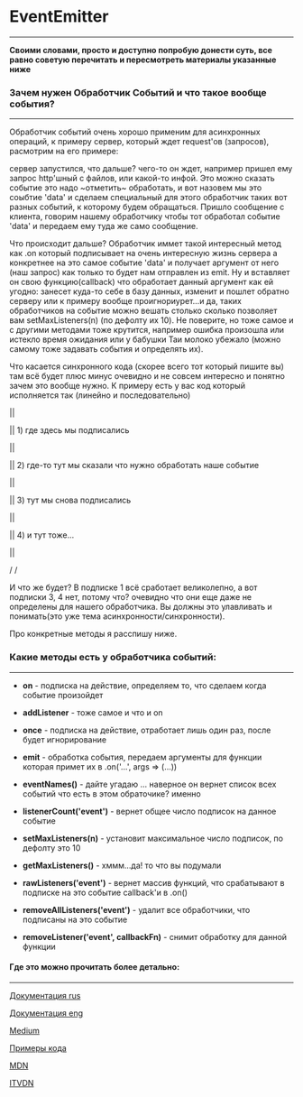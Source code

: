 # EventEmitter 
---

**Своими словами, просто и доступно попробую донести суть, все равно советую перечитать и пересмотреть материалы указанные ниже**

### Зачем нужен Обработчик Cобытий и что такое вообще события?
---

Обработчик событий очень хорошо применим для асинхронных операций, к примеру сервер, который ждет request'ов (запросов), расмотрим на его примере:

сервер запустился, что дальше? чего-то он ждет, например пришел ему запрос http'шный с файлов, или какой-то инфой. Это можно сказать событие это надо ~отметить~ обработать, и вот назовем мы это соыбтие 'data' и сделаем специальный для этого обработчик таких вот разных событий, к которому будем обращаться. Пришло сообщение с клиента, говорим нашему обработчику чтобы тот обработал событие 'data' и передаем ему туда же само сообщение.

Что происходит дальше? Обработчик иммет такой интересный метод как .on который подписывает на очень интересную жизнь сервера а конкретнее на это самое событие 'data' и получает аргумент от него (наш запрос) как только то будет нам отправлен из emit. Ну и вставляет он свою функцию(callback) что обработает данный аргумент как ей угодно: занесет куда-то себе в базу данных, изменит и пошлет обратно серверу или к примеру вообще проигнориурет...и да, таких обработчиков на событие можно вешать столько сколько позволяет вам  setMaxListeners(n) (по дефолту их 10). 
Не поверите, но тоже самое и с другими методами тоже крутится, например ошибка произошла или истекло время ожидания или у бабушки Таи молоко убежало (можно самому тоже задавать события и определять их).

Что касается синхронного кода (скорее всего тот который пишите вы) там всё будет плюс минус очевидно и не совсем интересно и понятно зачем это вообще нужно. К примеру есть у вас код который исполняется так
(линейно и последовательно)

   ||
   
   || 1) где здесь мы подписались  
           
   ||
   
   || 2) где-то тут мы сказали что нужно обработать наше событие
   
   ||
   
   || 3) тут мы снова подписались
   
   ||
   
   || 4) и тут тоже...
   
   ||
   
   \/
   \/

И что же будет? В подписке 1 всё сработает великолепно, а вот подписки 3, 4 нет, потому что? очевидно что они еще даже не определены для нашего обработчика. Вы должны это улавливать и понимать(это уже тема асинхронности/синхронности).

Про конкретные методы я расспишу ниже.

### Какие методы есть у обработчика событий:
---

* **on** - подписка на действие, определяем то, что сделаем когда событие произойдет
* **addListener** - тоже самое и что и on
* **once** - подписка на действие, отработает лишь один раз, после будет игнорирование

* **emit** - обработка события, передаем аргументы для функции которая примет их 
   в .on('...', args => (...))

* **eventNames()** - дайте угадаю ... наверное он вернет список всех событий что есть 
   в этом обраточике? именно

* **listenerCount('event')** - вернет общее число подписок на данное событие

* **setMaxListeners(n)** - установит максимальное число подписок, по дефолту это 10

* **getMaxListeners()** - хммм...да! то что вы подумали

* **rawListeners('event')** - вернет массив функций, что срабатывают в подписке на это событие
  callback'и в .on()

* **removeAllListeners('event')** - удалит все обработчики, что подписаны на это событие

* **removeListener('event', callbackFn)** - снимит обработку для данной функции


#### Где это можно прочитать более детально:
---

[Документация rus](https://js-node.ru/site/article?id=22)

[Документация eng](https://nodejs.org/api/events.html#events_asynchronous_vs_synchronous)

[Medium](https://medium.com/devschacht/safia-abdalla-node-module-deep-dive-eventemitter-f2b7954c4760)

[Примеры кода](https://github.com/HowProgrammingWorks/EventEmitter)

[MDN](https://developer.mozilla.org/ru/docs/Web/Guide/Events/Создание_и_вызов_событий)

[ITVDN](https://www.youtube.com/watch?v=owvEts9H440&t=301s)


